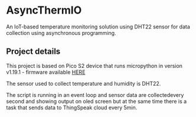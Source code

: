 # AsyncThermIO
An IoT-based temperature monitoring solution using DHT22 sensor for data collection using asynchronous programming.

## Project details

This project is based on Pico S2 device that runs micropython in version v1.19.1 - firmware available [HERE](https://micropython.org/download/LOLIN_S2_PICO/)

The sensor used to collect temperature and humidity is DHT22.

The script is running in an event loop and sensor data are collectedevery second and showing output on oled screen but at the same time there is a task that sends data to ThingSpeak cloud every 5min.
